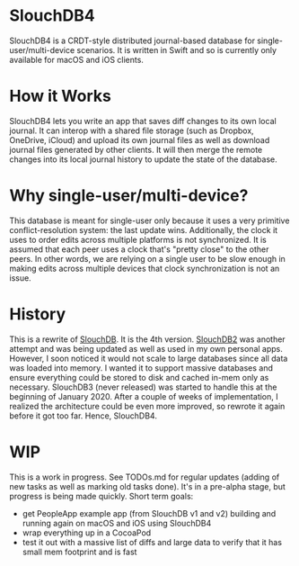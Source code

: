 # SlouchDB4

SlouchDB4 is a CRDT-style distributed journal-based database for single-user/multi-device scenarios. It is written in Swift and
so is currently only available for macOS and iOS clients.

# How it Works

SlouchDB4 lets you write an app that saves diff changes to its own local journal. It can interop with a shared file storage
(such as Dropbox, OneDrive, iCloud) and upload its own journal files as well as download journal files generated by other
clients. It will then merge the remote changes into its local journal history to update the state of the database.

# Why single-user/multi-device?

This database is meant for single-user only because it uses a very primitive conflict-resolution system: the last update wins.
Additionally, the clock it uses to order edits across multiple platforms is not synchronized. It is assumed that each peer
uses a clock that's "pretty close" to the other peers. In other words, we are relying on a single user to be slow enough in
making edits across multiple devices that clock synchronization is not an issue.

# History

This is a rewrite of [SlouchDB](https://github.com/allenu/slouchdb). It is the 4th version. [SlouchDB2](https://github.com/allenu/slouchdb2) was another attempt and was being updated as well as used in my own personal apps. However, I soon noticed it would not scale to
large databases since all data was loaded into memory. I wanted it to support massive databases and ensure everything could be
stored to disk and cached in-mem only as necessary. SlouchDB3 (never released) was started to handle this at the beginning of
January 2020. After a couple of weeks of implementation, I realized the architecture could be even more improved, so rewrote it
again before it got too far. Hence, SlouchDB4.

# WIP

This is a work in progress. See TODOs.md for regular updates (adding of new tasks as well as marking old tasks done). It's in
a pre-alpha stage, but progress is being made quickly. Short term goals:

- get PeopleApp example app (from SlouchDB v1 and v2) building and running again on macOS and iOS using SlouchDB4
- wrap everything up in a CocoaPod
- test it out with a massive list of diffs and large data to verify that it has small mem footprint and is fast

